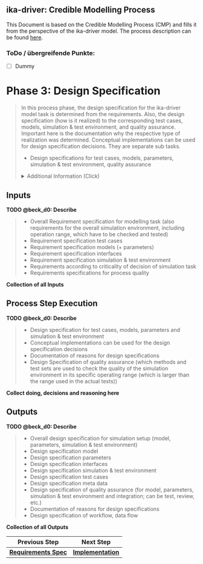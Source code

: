 ## ika-driver: Credible Modelling Process
This Document is based on the Credible Modelling Process (CMP) and fills it from the perspective of the ika-driver model. The process description can be found [here](https://gitlab.sl4to5.de/deliverables/credible-simulation-process/credible-simulation-process/-/blob/0182678762e6e3f9910246913259ae5c9fa7313b/credible_simulation_process.md#introduction).

### ToDo / übergreifende Punkte:
* [ ] Dummy


# Phase 3: Design Specification

> In this process phase, the design specification for the ika-driver model task is determined from the requirements. Also, the design specification (how is it realized) to the corresponding test cases, models, simulation & test environment, and quality assurance. Important here is the documentation why the respective type of realization was determined. Conceptual implementations can be used for design specification decisions. They are separate sub tasks.
> 
> * Design specifications for test cases, models, parameters, simulation & test environment, quality assurance
> <details>
>   <summary markdown="span">Additional Information (Click)</summary>
> 
> 
> Conceptual implementations can be used for design specification decisions. They are separate sub tasks.
> With the help of conceptual implementations, implementation approaches for aspects that the model is to perform can be tested and evaluated in advance.
> They also serve to explain why the design specifications are defined in this way.
> Conceptual implementations can be:
> * Modeling approaches from literature, do not have to be implemented
> * Prototypical implementations, these can also take place in other modelling languages, tool environments (these prototype implementations can also be used afterwards for test purposes)
> Conceptual models can be used for testing aspects of the developed model.
> </details>


## Inputs

**TODO @beck_d0: Describe**
> * Overall Requirement specification for modelling task (also requirements for the overall simulation environment, including operation range, which have to be checked and tested)
> * Requirement specification test cases
> * Requirement specification models (+ parameters)
> * Requirement specification interfaces
> * Requirement specification simulation & test environment
> * Requirements according to criticality of decision of simulation task
> * Requirements specifications for process quality

**Collection of all Inputs**



## Process Step Execution

**TODO @beck_d0: Describe**

> * Design specification for test cases, models, parameters and simulation & test environment
> * Conceptual implementations can be used for the design specification decisions
> * Documentation of reasons for design specifications
> * Design Specification of quality assurance (which methods and test sets are used to check the quality of the simulation environment in its specific operating range (which is larger than the range used in the actual tests))

**Collect doing, decisions and reasoning here**


## Outputs

**TODO @beck_d0: Describe**
> * Overall design specification for simulation setup (model, parameters, simulation & test environment)
> * Design specification model
> * Design specification parameters
> * Design specification interfaces
> * Design specification simulation & test environment
> * Design specification test cases
> * Design specification meta data
> * Design specification of quality assurance (for model, parameters, simulation & test environment and integration; can be test, review, etc.)
> * Documentation of reasons for design specifications
> * Design specification of workflow, data flow

**Collection of all Outputs**


| Previous Step | Next Step |
| ------ | ------ |
| [**Requirements Spec**](Documentation/CMP_Phase2_RequirementSpec.md) | [**Implementation**](Documentation/CMP_Phase4_Implementation.md) |
